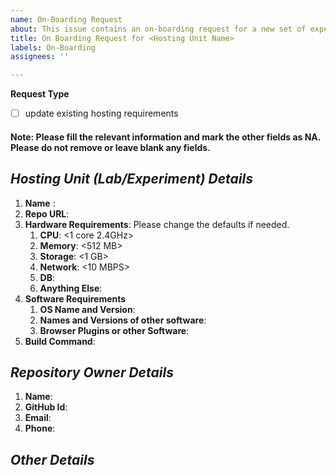 ```yaml
---
name: On-Boarding Request
about: This issue contains an on-boarding request for a new set of experiments.
title: On Boarding Request for <Hosting Unit Name>
labels: On-Boarding
assignees: ''

---
```

**Request Type**
  - [ ] update existing hosting requirements

#### Note: Please fill the relevant information and mark the other fields as NA. Please do not remove or leave blank any fields.
## *Hosting Unit (Lab/Experiment) Details*
1. **Name** : <!--A unique name to identify this hosting unit. This name will be used in the url of the landing page of this unit.-->
1. **Repo URL**: <!--URL of a public Repo-->
1. **Hardware Requirements**: Please change the defaults if needed.
    1. **CPU**: <1 core 2.4GHz>
    1. **Memory**: <512 MB>
    1. **Storage**: <1 GB>
    1. **Network**: <10 MBPS>
    1. **DB**: <None>
    1. **Anything Else**:
1. **Software Requirements**
    1. **OS Name and Version**:
    1. **Names and Versions of other software**:
    1. **Browser Plugins or other Software**:
1. **Build Command**: <!--Hosting team will use this command to build the sources-->

## *Repository Owner Details*
1. **Name**:
1. **GitHub Id**:
1. **Email**:
1. **Phone**:

## *Other Details*
 <!--Any there relevant details that the hosting team should be aware of-->
